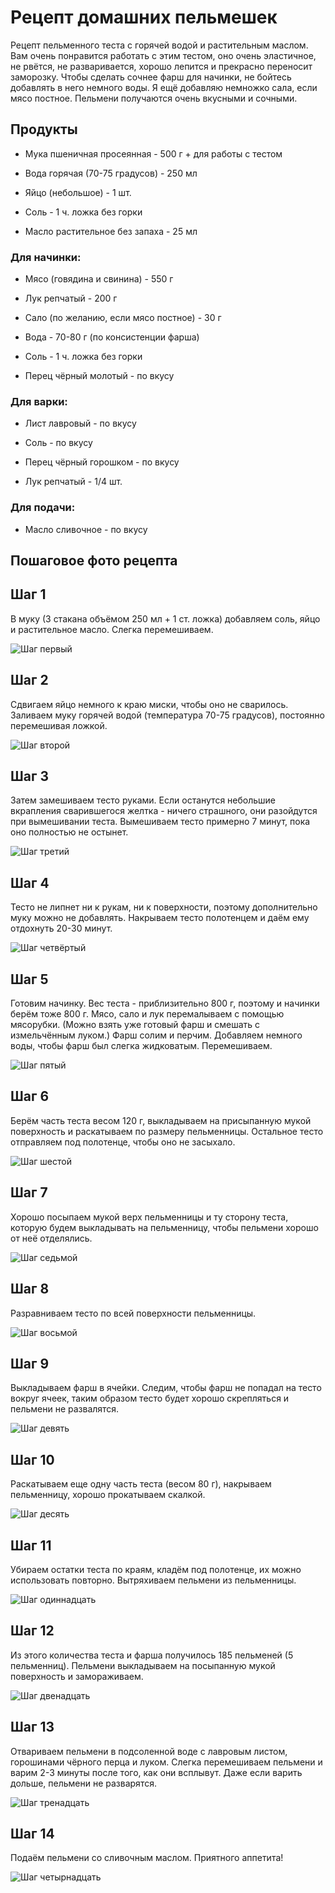 # Рецепт домашних пельмешек

Рецепт пельменного теста с горячей водой и растительным маслом. Вам очень понравится работать с этим тестом, оно очень эластичное, не рвётся, не разваривается, хорошо лепится и прекрасно переносит заморозку. Чтобы сделать сочнее фарш для начинки, не бойтесь добавлять в него немного воды. Я ещё добавляю немножко сала, если мясо постное. Пельмени получаются очень вкусными и сочными.

## Продукты

* Мука пшеничная просеянная - 500 г + для работы с тестом

* Вода горячая (70-75 градусов) - 250 мл

* Яйцо (небольшое) - 1 шт.

* Соль - 1 ч. ложка без горки

* Масло растительное без запаха - 25 мл

### Для начинки:

* Мясо (говядина и свинина) - 550 г

* Лук репчатый - 200 г

* Сало (по желанию, если мясо постное) - 30 г

* Вода - 70-80 г (по консистенции фарша)

* Соль - 1 ч. ложка без горки

* Перец чёрный молотый - по вкусу

### Для варки:

* Лист лавровый - по вкусу

* Соль - по вкусу

* Перец чёрный горошком - по вкусу

* Лук репчатый - 1/4 шт.


### Для подачи:

* Масло сливочное - по вкусу

## Пошаговое фото рецепта

## Шаг 1

В муку (3 стакана объёмом 250 мл + 1 ст. ложка) добавляем соль, яйцо и растительное масло. Слегка перемешиваем.

![Шаг первый](shag_001.PNG)

## Шаг 2

Сдвигаем яйцо немного к краю миски, чтобы оно не сварилось. Заливаем муку горячей водой (температура 70-75 градусов), постоянно перемешивая ложкой.

![Шаг второй](shag_002.PNG)

## Шаг 3

Затем замешиваем тесто руками. Если останутся небольшие вкрапления сварившегося желтка - ничего страшного, они разойдутся при вымешивании теста.
Вымешиваем тесто примерно 7 минут, пока оно полностью не остынет.

![Шаг третий](shag_003.PNG)

## Шаг 4

Тесто не липнет ни к рукам, ни к поверхности, поэтому дополнительно муку можно не добавлять.
Накрываем тесто полотенцем и даём ему отдохнуть 20-30 минут.

![Шаг четвёртый](shag_004.PNG)

## Шаг 5

Готовим начинку. Вес теста - приблизительно 800 г, поэтому и начинки берём тоже 800 г.
Мясо, сало и лук перемалываем с помощью мясорубки. (Можно взять уже готовый фарш и смешать с измельчённым луком.)
Фарш солим и перчим. Добавляем немного воды, чтобы фарш был слегка жидковатым. Перемешиваем.

![Шаг пятый](shag_005.PNG)

## Шаг 6

Берём часть теста весом 120 г, выкладываем на присыпанную мукой поверхность и раскатываем по размеру пельменницы. Остальное тесто отправляем под полотенце, чтобы оно не засыхало.

![Шаг шестой](shag_006.PNG)

## Шаг 7

Хорошо посыпаем мукой верх пельменницы и ту сторону теста, которую будем выкладывать на пельменницу, чтобы пельмени хорошо от неё отделялись.

![Шаг седьмой](shag_007.PNG)

## Шаг 8

Разравниваем тесто по всей поверхности пельменницы.

![Шаг восьмой](shag_008)

## Шаг 9

Выкладываем фарш в ячейки. Следим, чтобы фарш не попадал на тесто вокруг ячеек, таким образом тесто будет хорошо скрепляться и пельмени не развалятся.

![Шаг девять](shag_009.PNG)

## Шаг 10

Раскатываем еще одну часть теста (весом 80 г), накрываем пельменницу, хорошо прокатываем скалкой.

![Шаг десять](shag_010.PNG)

## Шаг 11

Убираем остатки теста по краям, кладём под полотенце, их можно использовать повторно. Вытряхиваем пельмени из пельменницы.

![Шаг одиннадцать](shag_011.PNG)

## Шаг 12

Из этого количества теста и фарша получилось 185 пельменей (5 пельменниц). Пельмени выкладываем на посыпанную мукой поверхность и замораживаем.

![Шаг двенадцать](shag_012.PNG)

## Шаг 13

Отвариваем пельмени в подсоленной воде с лавровым листом, горошинами чёрного перца и луком. Слегка перемешиваем пельмени и варим 2-3 минуты после того, как они всплывут. Даже если варить дольше, пельмени не разварятся.

![Шаг тренадцать](shag_013.PNG)

## Шаг 14

Подаём пельмени со сливочным маслом.
Приятного аппетита!

![Шаг четырнадцать](shag_014.PNG)